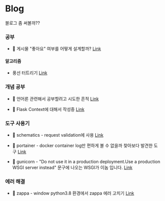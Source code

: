 # Blog
블로그 좀 써볼까??

### 공부
- 🤔 게시물 "좋아요" 여부를 어떻게 설계할까?
[Link](https://velog.io/@heunyam/API-%EC%84%A4%EA%B3%84-%EA%B2%8C%EC%8B%9C%EB%AC%BC%EC%97%90-%EB%8C%80%ED%95%9C-%EC%A2%8B%EC%95%84%EC%9A%94-%EC%97%AC%EB%B6%80)

#### 알고리즘
- 풍선 터트리기
[Link](https://github.com/GRAM-DSM/Study-Algorithm/blob/master/Season2/%EA%B9%80%EC%84%B8%EC%A4%80/%ED%92%8D%EC%84%A0%20%ED%84%B0%ED%8A%B8%EB%A6%AC%EA%B8%B0.md)

### 개념 공부
- 💬 언어론 관련해서 공부할려고 시도한 흔적 
[Link](https://velog.io/@heunyam/%EC%96%B8%EC%96%B4%EB%A1%A0-%EA%B4%80%EB%A0%A8-%EA%B3%B5%EB%B6%80)

- 💬 Flask Context에 대해서 작성중
[Link](https://velog.io/@heunyam/Flask-Context)

### 도구 사용기
- 📝 schematics - request validation에 사용
[Link](https://velog.io/@heunyam/schematics-%EB%8D%B0%EC%9D%B4%ED%84%B0-%EA%B2%80%EC%A6%9D%EC%9D%84-%EC%9C%84%ED%95%9C-%EB%9D%BC%EC%9D%B4%EB%B8%8C%EB%9F%AC%EB%A6%AC)

- 📝 portainer - docker container log만 편하게 볼 수 없을까 찾아보다 발견한 도구
[Link](https://velog.io/@heunyam/%EB%AA%A8%EB%8B%88%ED%84%B0%EB%A7%81%ED%88%B4%EB%A1%9C-Portainer-%EC%82%AC%EC%9A%A9%ED%95%98%EA%B8%B0)

- 📝 gunicorn - "Do not use it in a production deployment.Use a production WSGI server instead" 문구에 나오는 WSGI가 이놈 입니다.
[Link](https://velog.io/@heunyam/WSGI%EB%A1%9C-Gunicorn)

### 에러 해결
- 🔧 zappa - window python3.8 환경에서 zappa 에러 고치기 
[Link](https://velog.io/@heunyam/zappa-install-error)
